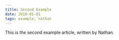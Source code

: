 ```yaml
---
title: Second Example
date: 2016-01-01
tags: example, nathan
---
```


This is the second example article, written by Nathan.
